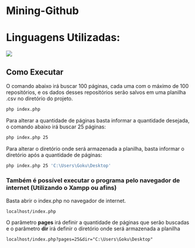 # Mining-Github
# Linguagens Utilizadas:
<img src="https://img.shields.io/badge/PHP-7.4.2-blue"/>

## Como Executar
O comando abaixo irá buscar 100 páginas, cada uma com o máximo de 100 repositórios, e os dados desses repositórios serão salvos em uma planilha .csv no diretório do projeto.

```bash
php index.php
```

Para alterar a quantidade de páginas basta informar a quantidade desejada, o comando abaixo irá buscar 25 páginas:

```bash
php index.php 25
```

Para alterar o diretório onde será armazenada a planilha, basta informar o diretório após a quantidade de páginas:

```bash
php index.php 25 'C:\Users\Goku\Desktop'
```

### Também é possível executar o programa pelo navegador de internet (Utilizando o Xampp ou afins)

Basta abrir o index.php no navegador de internet. 

`localhost/index.php`

O parâmetro __pages__ irá definir a quantidade de páginas que serão buscadas e o parâmetro __dir__ irá definir o diretório onde será armazenada a planilha

`localhost/index.php?pages=25&dir="C:\Users\Goku\Desktop"`

